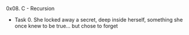 0x08. C - Recursion
- Task 0. She locked away a secret, deep inside herself, something she once knew to be true... but chose to forget

